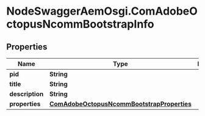 # NodeSwaggerAemOsgi.ComAdobeOctopusNcommBootstrapInfo

## Properties

Name | Type | Description | Notes
------------ | ------------- | ------------- | -------------
**pid** | **String** |  | [optional] 
**title** | **String** |  | [optional] 
**description** | **String** |  | [optional] 
**properties** | [**ComAdobeOctopusNcommBootstrapProperties**](ComAdobeOctopusNcommBootstrapProperties.md) |  | [optional] 


